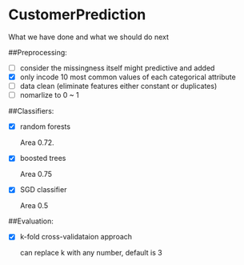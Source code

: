 CustomerPrediction
==================
What we have done and what we should do next

##Preprocessing:
* [ ] consider the missingness itself might predictive and added
* [x] only incode 10 most common values of each categorical attribute
* [ ] data clean (eliminate features either constant or duplicates)
* [ ] nomarlize to 0 ~ 1

##Classifiers:
* [x] random forests

   Area 0.72. 

* [x] boosted trees

    Area 0.75

* [x] SGD classifier

	Area 0.5

##Evaluation:
* [x] k-fold cross-validataion approach

   can replace k with any number, default is 3
